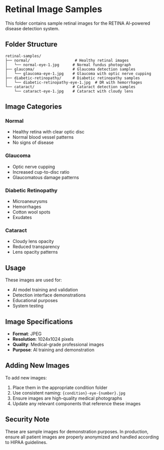 # Retinal Image Samples

This folder contains sample retinal images for the RETINA AI-powered disease detection system.

## Folder Structure

```
retinal-samples/
├── normal/                    # Healthy retinal images
│   └── normal-eye-1.jpg      # Normal fundus photograph
├── glaucoma/                 # Glaucoma detection samples
│   └── glaucoma-eye-1.jpg    # Glaucoma with optic nerve cupping
├── diabetic-retinopathy/     # Diabetic retinopathy samples
│   └── diabetic-retinopathy-eye-1.jpg  # DR with hemorrhages
└── cataract/                 # Cataract detection samples
    └── cataract-eye-1.jpg    # Cataract with cloudy lens
```

## Image Categories

### Normal
- Healthy retina with clear optic disc
- Normal blood vessel patterns
- No signs of disease

### Glaucoma
- Optic nerve cupping
- Increased cup-to-disc ratio
- Glaucomatous damage patterns

### Diabetic Retinopathy
- Microaneurysms
- Hemorrhages
- Cotton wool spots
- Exudates

### Cataract
- Cloudy lens opacity
- Reduced transparency
- Lens opacity patterns

## Usage

These images are used for:
- AI model training and validation
- Detection interface demonstrations
- Educational purposes
- System testing

## Image Specifications

- **Format**: JPEG
- **Resolution**: 1024x1024 pixels
- **Quality**: Medical-grade professional images
- **Purpose**: AI training and demonstration

## Adding New Images

To add new images:
1. Place them in the appropriate condition folder
2. Use consistent naming: `{condition}-eye-{number}.jpg`
3. Ensure images are high-quality medical photographs
4. Update any relevant components that reference these images

## Security Note

These are sample images for demonstration purposes. In production, ensure all patient images are properly anonymized and handled according to HIPAA guidelines.